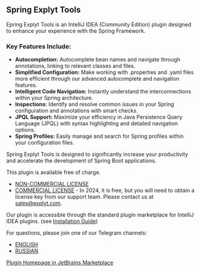 ## Spring Explyt Tools

Epring Explyt Tools is an IntelliJ IDEA (Community Edition) plugin designed to enhance your experience with the Spring Framework.

### Key Features Include:
* **Autocompletion:** Autocomplete bean names and navigate through annotations, linking to relevant classes and files.
* **Simplified Configuration:** Make working with .properties and .yaml files more efficient through our advanced autocomplete and navigation features.
* **Intelligent Code Navigation:** Instantly understand the interconnections within your Spring architecture.
* **Inspections:** Identify and resolve common issues in your Spring configuration and annotations with smart checks.
* **JPQL Support:** Maximize your efficiency in Java Persistence Query Language (JPQL) with syntax highlighting and detailed navigation options.
* **Spring Profiles:** Easily manage and search for Spring profiles within your configuration files.

Spring Explyt Tools is designed to significantly increase your productivity and accelerate the development of Spring Boot applications.

This plugin is available free of charge.
* [NON-COMMERCIAL LICENSE](https://github.com/explyt/spring-plugin/blob/main/LICENSE.md)
* [COMMERCIAL LICENSE](https://github.com/explyt/spring-plugin/blob/main/COMMERCE_LICENSE.md) - In 2024, it is free, but you will need to obtain a license key from our support team. Please contact us at sales@explyt.com.

Our plugin is accessible through the standard plugin marketplace for IntelliJ IDEA plugins. (see [Installation Guide](https://github.com/explyt/spring-plugin/blob/main/Installation%20Guide.md))

For questions, please join one of our Telegram channels:
* [ENGLISH](https://t.me/+70C48cdnvyczNTAy)
* [RUSSIAN](https://t.me/espritoplugin)

[Plugin Homepage in JetBrains Marketplace](https://plugins.jetbrains.com/plugin/23273-esprito-spring-tools)
